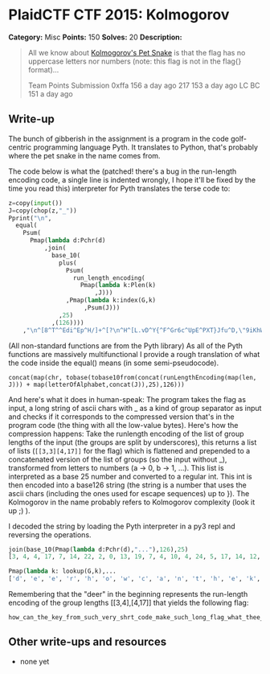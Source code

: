 # PlaidCTF CTF 2015: Kolmogorov

**Category:** Misc
**Points:** 150
**Solves:** 20
**Description:**

> All we know about [Kolmogorov's Pet Snake](http://play.plaidctf.com/files/kolmogorov_59658fc88748139edc32ec26c8a64af0) is that the flag has no uppercase letters nor numbers (note: this flag is not in the flag{} format)...
> 
> 
> Team	Points	Submission
> 0xffa	156	a day ago
> 217	153	a day ago
> LC BC	151	a day ago

## Write-up

The bunch of gibberish in the assignment is a program in the code golf-centric programming language Pyth. It translates to Python, that's probably where the pet snake in the name comes from.

The code below is what the (patched! there's a bug in the run-length encoding code, a single line is indented wrongly, I hope it'll be fixed by the time you read this) interpreter for Pyth translates the terse code to:

```python
z=copy(input())
J=copy(chop(z,"_"))
Pprint("\n",
  equal(
    Psum(
      Pmap(lambda d:Pchr(d)
          ,join(
            base_10(
              plus(
                Psum(
                  run_length_encoding(
                    Pmap(lambda k:Plen(k)
                        ,J)))
                ,Pmap(lambda k:index(G,k)
                     ,Psum(J)))
              ,25)
            ,(126))))
    ,"\n^[8^T^^Edi^Ep^H/]+^[?\n^H^[L.vD^Y{^F^Gr6c^UpE^PXT}Jfu^D,\"9iKhW4Xmmv;gf"))
```

(All non-standard functions are from the Pyth library)
As all of the Pyth functions are massively multifunctional I provide a rough translation of what the code inside the equal() means (in some semi-pseudocode).

```
concat(map(chr, tobase(tobase10from(concat(runLengthEncoding(map(len, J))) + map(letterOfAlphabet,concat(J)),25),126)))
```

And here's what it does in human-speak:
The program takes the flag as input, a long string of ascii chars with _ as a kind of group separator as input and checks if it corresponds to the compressed version that's in the program code (the thing with all the low-value bytes).
Here's how the compression happens:
Take the runlength encoding of the list of group lengths of the input (the groups are split by underscores), this returns a list of lists (`[[3,3][4,17]]` for the flag) which is flattened and prepended to a concatenated version of the list of groups (so the input without \_), transformed from letters to numbers (a -> 0, b -> 1, ...).
This list is interpreted as a base 25 number and converted to a regular int. This int is then encoded into a base126 string (the string is a number that uses the ascii chars (including the ones used for escape sequences) up to }).
The Kolmogorov in the name probably refers to Kolmogorov complexity (look it up ;) ).

I decoded the string by loading the Pyth interpreter in a py3 repl and reversing the operations.

```python
join(base_10(Pmap(lambda d:Pchr(d),"..."),126),25)
[3, 4, 4, 17, 7, 14, 22, 2, 0, 13, 19, 7, 4, 10, 4, 24, 5, 17, 14, 12, 18, 20, 2, 7, 21, 4, 17, 24, 18, 7, 17, 19, 2, 14, 3, 4, 12, 0, 10, 4, 18, 20, 2, 7, 11, 14, 13, 6, 5, 11, 0, 6, 22, 7, 0, 19, 19, 7, 4, 4, 7, 4, 11, 11, 7, 14, 22, 18, 19, 7, 0, 19, 18, 7, 8, 19, 15, 14, 18, 18, 8, 1, 11, 4]

Pmap(lambda k: lookup(G,k),...
['d', 'e', 'e', 'r', 'h', 'o', 'w', 'c', 'a', 'n', 't', 'h', 'e', 'k', 'e', 'y', 'f', 'r', 'o', 'm', 's', 'u', 'c', 'h', 'v', 'e', 'r', 'y', 's', 'h', 'r', 't', 'c', 'o', 'd', 'e', 'm', 'a', 'k', 'e', 's', 'u', 'c', 'h', 'l', 'o', 'n', 'g', 'f', 'l', 'a', 'g', 'w', 'h', 'a', 't', 't', 'h', 'e', 'e', 'h', 'e', 'l', 'l', 'h', 'o', 'w', 's', 't', 'h', 'a', 't', 's', 'h', 'i', 't', 'p', 'o', 's', 's', 'i', 'b', 'l', 'e']
```

Remembering that the "deer" in the beginning represents the run-length encoding of the group lengths [[3,4],[4,17]] that yields the following flag:
```
how_can_the_key_from_such_very_shrt_code_make_such_long_flag_what_thee_hell_hows_that_shit_poss_ible
```

## Other write-ups and resources

* none yet
